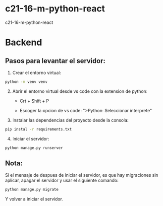 # c21-16-m-python-react
c21-16-m-python-react

# Backend

## Pasos para levantar el servidor:

1. Crear el entorno virtual:
```bash
python -m venv venv
```
2. Abrir el entorno virtual desde vs code con la extension de python:

   - Crt + Shift + P

   - Escoger la opcion de vs code: ">Python: Seleccionar interprete"

3. Instalar las dependencias del proyecto desde la consola:

```bash
pip instal -r requirements.txt
```

4. Iniciar el servidor:
```bash
python manage.py runserver
```

## Nota: 
Si el mensaje de despues de iniciar el servidor, es que hay migraciones sin aplicar, apagar el servidor y usar el siguiente comando:

```bash
python manage.py migrate
```

Y volver a iniciar el servidor.

